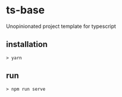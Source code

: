 # ts-base
Unopinionated project template for typescript

## installation
```
> yarn
```

## run
```
> npm run serve
```
